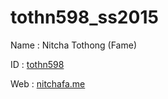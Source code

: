# tothn598_ss2015
Name : Nitcha Tothong (Fame)

ID : [tothn598](mailto:tothn598@newschool.edu)

Web : [nitchafa.me](nitchafa.me)


